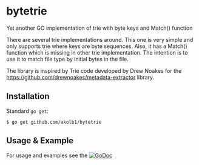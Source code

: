 # bytetrie
Yet another GO implementation of trie with byte keys and Match() function

There are several trie implementations around. This one is very simple and only
supports trie where keys are byte sequences. Also, it has a Match() function
which is missing in other trie implementation. The intention is to use it to
match file type by initial bytes in the file.

The library is inspired by Trie code developed by Drew Noakes for the
https://github.com/drewnoakes/metadata-extractor library.

## Installation

Standard `go get`:

```
$ go get github.com/akolb1/bytetrie
```

## Usage & Example

For usage and examples see the
[![GoDoc](https://godoc.org/github.com/akolb1/bytetrie?status.svg)](https://godoc.org/github.com/akolb1/bytetrie)

